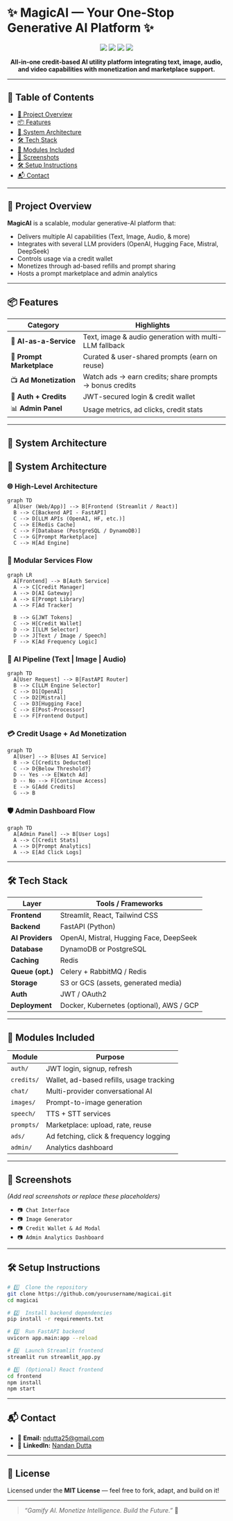 # ✨ MagicAI — Your One-Stop Generative AI Platform ✨

<p align="center">
  <img src="https://img.shields.io/badge/AI-Powered-blueviolet?style=for-the-badge&logo=openai" />
  <img src="https://img.shields.io/badge/FastAPI-Backend-green?style=for-the-badge&logo=fastapi" />
  <img src="https://img.shields.io/badge/Streamlit-Frontend-orange?style=for-the-badge&logo=streamlit" />
  <img src="https://img.shields.io/badge/Multi%20Provider%20Support-Enabled-blue?style=for-the-badge" />
</p>

<p align="center">
  <strong>All-in-one credit-based AI utility platform integrating text, image, audio, and video capabilities with monetization and marketplace support.</strong>
</p>

---

## 📑 Table of Contents
- [🚀 Project Overview](#-project-overview)
- [📦 Features](#-features)
- [🧠 System Architecture](#-system-architecture)
- [🛠️ Tech Stack](#️-tech-stack)
- [🧪 Modules Included](#-modules-included)
- [📸 Screenshots](#-screenshots)
- [🛠️ Setup Instructions](#-setup-instructions)
- [📬 Contact](#-contact)

---

## 🚀 Project Overview
**MagicAI** is a scalable, modular generative-AI platform that:

- Delivers multiple AI capabilities (Text, Image, Audio, & more)
- Integrates with several LLM providers (OpenAI, Hugging Face, Mistral, DeepSeek)
- Controls usage via a credit wallet
- Monetizes through ad-based refills and prompt sharing
- Hosts a prompt marketplace and admin analytics

---

## 📦 Features
| Category | Highlights |
|----------|------------|
| 🧠 **AI-as-a-Service** | Text, image & audio generation with multi-LLM fallback |
| 🧾 **Prompt Marketplace** | Curated & user-shared prompts (earn on reuse) |
| 📺 **Ad Monetization** | Watch ads → earn credits; share prompts → bonus credits |
| 🛂 **Auth + Credits** | JWT-secured login & credit wallet |
| 📊 **Admin Panel** | Usage metrics, ad clicks, credit stats |

---

## 🧠 System Architecture
## 🧠 System Architecture

### 🌐 High-Level Architecture
```mermaid
graph TD
  A[User (Web/App)] --> B[Frontend (Streamlit / React)]
  B --> C[Backend API - FastAPI]
  C --> D[LLM APIs (OpenAI, HF, etc.)]
  C --> E[Redis Cache]
  C --> F[Database (PostgreSQL / DynamoDB)]
  C --> G[Prompt Marketplace]
  C --> H[Ad Engine]
```

### 🧩 Modular Services Flow
```mermaid
graph LR
  A[Frontend] --> B[Auth Service]
  A --> C[Credit Manager]
  A --> D[AI Gateway]
  A --> E[Prompt Library]
  A --> F[Ad Tracker]

  B --> G[JWT Tokens]
  C --> H[Credit Wallet]
  D --> I[LLM Selector]
  D --> J[Text / Image / Speech]
  F --> K[Ad Frequency Logic]
```


### 🧠 AI Pipeline (Text | Image | Audio)
```mermaid
graph TD
  A[User Request] --> B[FastAPI Router]
  B --> C[LLM Engine Selector]
  C --> D1[OpenAI]
  C --> D2[Mistral]
  C --> D3[Hugging Face]
  C --> E[Post-Processor]
  E --> F[Frontend Output]
```

### 💳 Credit Usage + Ad Monetization
```mermaid
graph TD
  A[User] --> B[Uses AI Service]
  B --> C[Credits Deducted]
  C --> D{Below Threshold?}
  D -- Yes --> E[Watch Ad]
  D -- No --> F[Continue Access]
  E --> G[Add Credits]
  G --> B
```

### 🛡️ Admin Dashboard Flow
```mermaid
graph TD
  A[Admin Panel] --> B[User Logs]
  A --> C[Credit Stats]
  A --> D[Prompt Analytics]
  A --> E[Ad Click Logs]
```

---

## 🛠️ Tech Stack
| Layer          | Tools / Frameworks                               |
|----------------|--------------------------------------------------|
| **Frontend**   | Streamlit, React, Tailwind CSS                   |
| **Backend**    | FastAPI (Python)                                 |
| **AI Providers**| OpenAI, Mistral, Hugging Face, DeepSeek         |
| **Database**   | DynamoDB or PostgreSQL                           |
| **Caching**    | Redis                                            |
| **Queue (opt.)**| Celery + RabbitMQ / Redis                       |
| **Storage**    | S3 or GCS (assets, generated media)              |
| **Auth**       | JWT / OAuth2                                     |
| **Deployment** | Docker, Kubernetes (optional), AWS / GCP         |

---

## 🧪 Modules Included
| Module        | Purpose                                      |
|---------------|----------------------------------------------|
| `auth/`       | JWT login, signup, refresh                   |
| `credits/`    | Wallet, ad-based refills, usage tracking     |
| `chat/`       | Multi-provider conversational AI             |
| `images/`     | Prompt-to-image generation                   |
| `speech/`     | TTS + STT services                           |
| `prompts/`    | Marketplace: upload, rate, reuse             |
| `ads/`        | Ad fetching, click & frequency logging       |
| `admin/`      | Analytics dashboard                          |

---

## 📸 Screenshots
*(Add real screenshots or replace these placeholders)*

- `📷 Chat Interface`
- `📷 Image Generator`
- `📷 Credit Wallet & Ad Modal`
- `📷 Admin Analytics Dashboard`

---

## 🛠️ Setup Instructions

```bash
# 1️⃣  Clone the repository
git clone https://github.com/yourusername/magicai.git
cd magicai

# 2️⃣  Install backend dependencies
pip install -r requirements.txt

# 3️⃣  Run FastAPI backend
uvicorn app.main:app --reload

# 4️⃣  Launch Streamlit frontend
streamlit run streamlit_app.py

# 5️⃣  (Optional) React frontend
cd frontend
npm install
npm start
```

---

## 📬 Contact
- 📧 **Email:** [ndutta25@gmail.com](mailto:ndutta25@gmail.com)  
- 💼 **LinkedIn:** [Nandan Dutta](https://www.linkedin.com/in/nandan-dutta-7b26b736/)

---

## 📄 License
Licensed under the **MIT License** — feel free to fork, adapt, and build on it!

---

> _“Gamify AI. Monetize Intelligence. Build the Future.”_ 🚀
